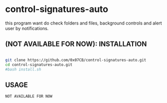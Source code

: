 # control-signatures-auto
this program want do check folders and files, background controls and alert user by notifications.


## (NOT AVAILABLE FOR NOW): INSTALLATION

```bash

git clone https://github.com/0x07CB/control-signatures-auto.git
cd control-signatures-auto.git
#bash install.sh

```
## USAGE

```
NOT AVAILABLE FOR NOW

```
